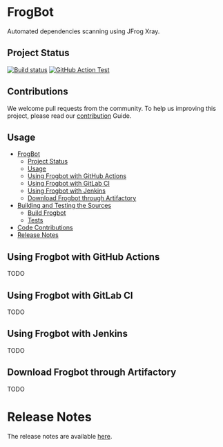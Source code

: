 # FrogBot

Automated dependencies scanning using JFrog Xray.

## Project Status

[![Build status](https://github.com/jfrog/frogbot/actions/workflows/test.yml/badge.svg)](https://github.com/jfrog/frogbot/actions/workflows/test.yml) [![GitHub Action Test](https://github.com/jfrog/frogbot/actions/workflows/action-test.yml/badge.svg)](https://github.com/jfrog/frogbot/actions/workflows/action-test.yml)

## Contributions

We welcome pull requests from the community. To help us improving this project, please read our [contribution](./CONTRIBUTING.md#guidelines) Guide.

## Usage

- [FrogBot](#frogbot)
  - [Project Status](#project-status)
  - [Usage](#usage)
  - [Using Frogbot with GitHub Actions](#using-frogbot-with-github-actions)
  - [Using Frogbot with GitLab CI](#using-frogbot-with-gitlab-ci)
  - [Using Frogbot with Jenkins](#using-frogbot-with-jenkins)
  - [Download Frogbot through Artifactory](#download-frogbot-through-artifactory)
- [Building and Testing the Sources](#building-and-testing-the-sources)
  - [Build Frogbot](#build-frogbot)
  - [Tests](#tests)
- [Code Contributions](#code-contributions)
- [Release Notes](#release-notes)

## Using Frogbot with GitHub Actions

TODO

## Using Frogbot with GitLab CI

TODO

## Using Frogbot with Jenkins

TODO

## Download Frogbot through Artifactory

TODO

# Release Notes

The release notes are available [here](RELEASE.md#release-notes).
